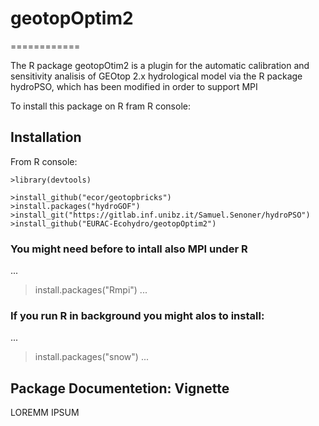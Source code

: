 # geotopOptim2
============

The R package geotopOtim2 is a plugin for the automatic calibration and sensitivity analisis of GEOtop 2.x hydrological model via the  R package hydroPSO, which has been modified in order to support MPI

To install this package on R fram R console:

## Installation

From R console:

```
>library(devtools)

>install_github("ecor/geotopbricks")
>install.packages("hydroGOF")
>install_git("https://gitlab.inf.unibz.it/Samuel.Senoner/hydroPSO")
>install_github("EURAC-Ecohydro/geotopOptim2")
```

### You might need before to intall also MPI under R
...
>install.packages("Rmpi") 
...
### If you run R in background you might alos to install:
...
>install.packages("snow")
...

## Package Documentetion: Vignette

LOREMM IPSUM
